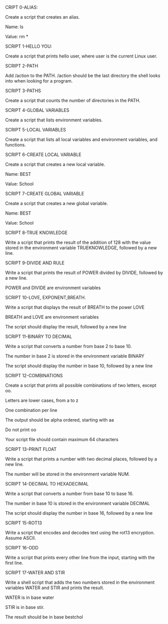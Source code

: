 CRIPT 0-ALIAS: 

Create a script that creates an alias. 

Name: ls 

Value: rm * 

SCRIPT 1-HELLO YOU: 

Create a script that prints hello user, where user is the current Linux user. 

SCRIPT 2-PATH 

Add /action to the PATH. /action should be the last directory the shell looks into when looking for a program. 

SCRIPT 3-PATHS 

Create a script that counts the number of directories in the PATH. 

SCRIPT 4-GLOBAL VARIABLES 

Create a script that lists environment variables. 

SCRIPT 5-LOCAL VARIABLES 

Create a script that lists all local variables and environment variables, and functions. 

SCRIPT 6-CREATE LOCAL VARIABLE 

Create a script that creates a new local variable. 

Name: BEST 

Value: School 

SCRIPT 7-CREATE GLOBAL VARIABLE 

Create a script that creates a new global variable. 

Name: BEST 

Value: School 

SCRIPT 8-TRUE KNOWLEDGE 

Write a script that prints the result of the addition of 128 with the value stored in the environment variable TRUEKNOWLEDGE, followed by a new line. 

SCRIPT 9-DIVIDE AND RULE 

Write a script that prints the result of POWER divided by DIVIDE, followed by a new line. 

POWER and DIVIDE are environment variables 

SCRIPT 10-LOVE, EXPONENT,BREATH. 

Write a script that displays the result of BREATH to the power LOVE 

BREATH and LOVE are environment variables 

The script should display the result, followed by a new line 

SCRIPT 11-BINARY TO DECIMAL 

Write a script that converts a number from base 2 to base 10. 

The number in base 2 is stored in the environment variable BINARY 

The script should display the number in base 10, followed by a new line 

SCRIPT 12-COMBINATIONS 

Create a script that prints all possible combinations of two letters, except oo. 

Letters are lower cases, from a to z 

One combination per line 

The output should be alpha ordered, starting with aa 

Do not print oo 

Your script file should contain maximum 64 characters 

SCRIPT 13-PRINT FLOAT 

Write a script that prints a number with two decimal places, followed by a new line. 

The number will be stored in the environment variable NUM. 

SCRIPT 14-DECIMAL TO HEXADECIMAL 

Write a script that converts a number from base 10 to base 16. 

The number in base 10 is stored in the environment variable DECIMAL 

The script should display the number in base 16, followed by a new line 

 
SCRIPT 15-ROT13 

Write a script that encodes and decodes text using the rot13 encryption. Assume ASCII. 

SCRIPT 16-ODD 

Write a script that prints every other line from the input, starting with the first line. 

SCRIPT 17-WATER AND STIR 

Write a shell script that adds the two numbers stored in the environment variables WATER and STIR and prints the result. 

WATER is in base water 

STIR is in base stir. 

The result should be in base bestchol 
